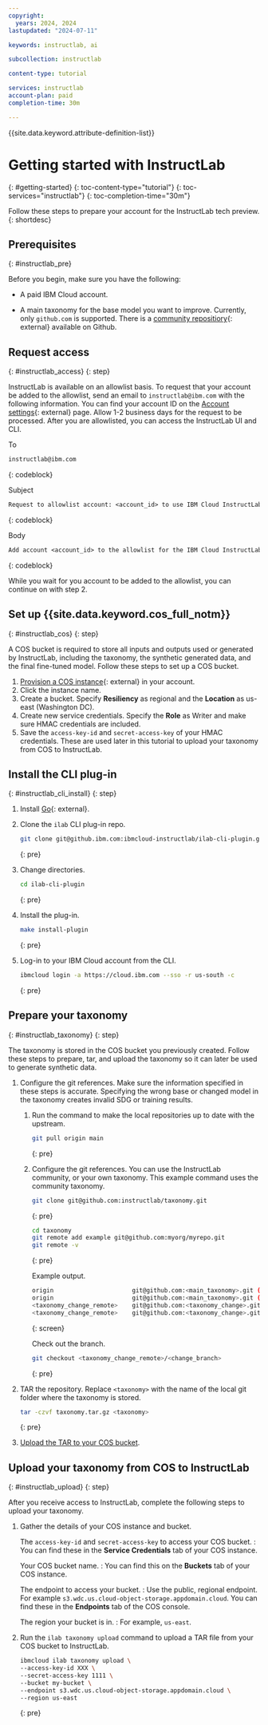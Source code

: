 ```yaml
---
copyright:
  years: 2024, 2024
lastupdated: "2024-07-11"

keywords: instructlab, ai

subcollection: instructlab

content-type: tutorial

services: instructlab
account-plan: paid
completion-time: 30m

---
```


{{site.data.keyword.attribute-definition-list}}


# Getting started with InstructLab
{: #getting-started}
{: toc-content-type="tutorial"}
{: toc-services="instructlab"}
{: toc-completion-time="30m"}

Follow these steps to prepare your account for the InstructLab tech preview.
{: shortdesc}

## Prerequisites
{: #instructlab_pre}

Before you begin, make sure you have the following:

- A paid IBM Cloud account.

- A main taxonomy for the base model you want to improve. Currently, only `github.com` is supported. There is a [community repositiory](https://github.com/instructlab/taxonomy){: external} available on Github. 


## Request access
{: #instructlab_access}
{: step}

InstructLab is available on an allowlist basis. To request that your account be added to the allowlist, send an email to `instructlab@ibm.com` with the following information. You can find your account ID on the [Account settings](https://cloud.ibm.com/account/settings){: external} page. Allow 1-2 business days for the request to be processed. After you are allowlisted, you can access the InstructLab UI and CLI. 


To
```txt
instructlab@ibm.com
```
{: codeblock}

Subject
```txt
Request to allowlist account: <account_id> to use IBM Cloud InstructLab Service.
```
{: codeblock}

Body
```txt
Add account <account_id> to the allowlist for the IBM Cloud InstructLab service.
```
{: codeblock}

While you wait for you account to be added to the allowlist, you can continue on with step 2. 


## Set up {{site.data.keyword.cos_full_notm}}
{: #instructlab_cos}
{: step}

A COS bucket is required to store all inputs and outputs used or generated by InstructLab, including the taxonomy, the synthetic generated data, and the final fine-tuned model. Follow these steps to set up a COS bucket. 

1. [Provision a COS instance](https://cloud.ibm.com/objectstorage/create){: external} in your account. 
1. Click the instance name.
1. Create a bucket. Specify **Resiliency** as regional and the **Location** as us-east (Washington DC).
1. Create new service credentials. Specify the **Role** as Writer and make sure HMAC credentials are included.
1. Save the `access-key-id` and `secret-access-key` of your HMAC credentials. These are used later in this tutorial to upload your taxonomy from COS to InstructLab.

## Install the CLI plug-in
{: #instructlab_cli_install}
{: step}

1. Install [Go](https://go.dev/doc/install){: external}.

1. Clone the `ilab` CLI plug-in repo.
    ```sh
    git clone git@github.ibm.com:ibmcloud-instructlab/ilab-cli-plugin.git
    ```
    {: pre}

1. Change directories.
    ```sh
    cd ilab-cli-plugin
    ```
    {: pre}

1. Install the plug-in.
    ```sh
    make install-plugin
    ```
    {: pre}

1. Log-in to your IBM Cloud account from the CLI.
    ```sh
    ibmcloud login -a https://cloud.ibm.com --sso -r us-south -c
    ```
    {: pre}


## Prepare your taxonomy
{: #instructlab_taxonomy}
{: step}

The taxonomy is stored in the COS bucket you previously created. Follow these steps to prepare, tar, and upload the taxonomy so it can later be used to generate synthetic data. 

1. Configure the git references. Make sure the information specified in these steps is accurate. Specifying the wrong base or changed model in the taxonomy creates invalid SDG or training results. 

    1. Run the command to make the local repositories up to date with the upstream. 
        ```sh
        git pull origin main
        ```
        {: pre}
    
    2. Configure the git references. You can use the InstructLab community, or your own taxonomy. This example command uses the community taxonomy. 

        ```sh
        git clone git@github.com:instructlab/taxonomy.git
        ```
        {: pre}

        ```sh
        cd taxonomy
        git remote add example git@github.com:myorg/myrepo.git
        git remote -v   
        ```
        {: pre}

        Example output.

        ```sh
        origin	                    git@github.com:<main_taxonomy>.git (fetch)
        origin	                    git@github.com:<main_taxonomy>.git (push)
        <taxonomy_change_remote>	git@github.com:<taxonomy_change>.git (fetch)
        <taxonomy_change_remote>	git@github.com:<taxonomy_change>.git (push)
        ```
        {: screen}

        Check out the branch. 

        ```sh
        git checkout <taxonomy_change_remote>/<change_branch>
        ```
        {: pre}


2. TAR the repository. Replace `<taxonomy>` with the name of the local git folder where the taxonomy is stored. 
    ```sh
    tar -czvf taxonomy.tar.gz <taxonomy>
    ```
    {: pre}

3. [Upload the TAR to your COS bucket](/docs/cloud-object-storage?topic=cloud-object-storage-upload).

## Upload your taxonomy from COS to InstructLab
{: #instructlab_upload}
{: step}

After you receive access to InstructLab, complete the following steps to upload your taxonomy.

1. Gather the details of your COS instance and bucket.

    The `access-key-id` and `secret-access-key` to access your COS bucket.
    :   You can find these in the **Service Credentials** tab of your COS instance.
    
    Your COS bucket name.
    :   You can find this on the **Buckets** tab of your COS instance.

    The endpoint to access your bucket.
    :   Use the public, regional endpoint. For example `s3.wdc.us.cloud-object-storage.appdomain.cloud`. You can find these in the **Endpoints** tab of the COS console.
    
    The region your bucket is in.
    :   For example, `us-east`.


1. Run the `ilab taxonomy upload` command to upload a TAR file from your COS bucket to InstructLab.

    ```sh
    ibmcloud ilab taxonomy upload \
    --access-key-id XXX \
    --secret-access-key 1111 \
    --bucket my-bucket \
    --endpoint s3.wdc.us.cloud-object-storage.appdomain.cloud \
    --region us-east
    ```
    {: pre}






